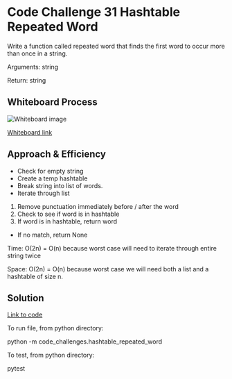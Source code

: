 # Code Challenge 31 Hashtable Repeated Word

Write a function called repeated word that finds the first word to occur more than once in a string.

Arguments: string

Return: string

## Whiteboard Process
![Whiteboard image](whiteboard_31.png)

[Whiteboard link](https://www.figma.com/file/eM1BWi3FdshxBdXsdON2dv/Code-Challenge-31?type=whiteboard&node-id=0%3A1&t=zEnKMzEKx6mG12cx-1)

## Approach & Efficiency
- Check for empty string
- Create a temp hashtable
- Break string into list of words.
- Iterate through list
1. Remove punctuation immediately before / after the word
2. Check to see if word is in hashtable
3. If word is in hashtable, return word
- If no match, return None

Time: O(2n) = O(n) because worst case will need to iterate through entire string twice

Space: O(2n) = O(n) because worst case we will need both a list and a hashtable of size n.


## Solution

[Link to code](https://github.com/mikeshen7/data-structures-and-algorithms/blob/main/python/code_challenges/hashtable_repeated_word.py)

To run file, from python directory:

python -m code_challenges.hashtable_repeated_word

To test, from python directory:

pytest
